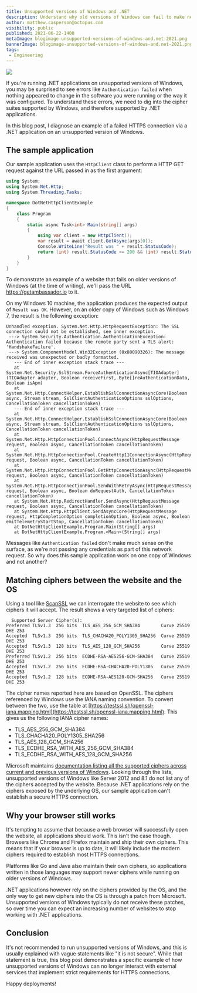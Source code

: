 ```yaml
---
title: Unsupported versions of Windows and .NET
description: Understand why old versions of Windows can fail to make network requests.
author: matthew.casperson@octopus.com
visibility: public
published: 2021-06-22-1400
metaImage: blogimage-unsupported-versions-of-windows-and.net-2021.png
bannerImage: blogimage-unsupported-versions-of-windows-and.net-2021.png
tags:
 - Engineering
---
```


![](blogimage-unsupported-versions-of-windows-and.net-2021.png)

If you're running .NET applications on unsupported versions of Windows, you may be surprised to see errors like `Authentication failed` when nothing appeared to change in the software you were running or the way it was configured. To understand these errors, we need to dig into the cipher suites supported by Windows, and therefore supported by .NET applications.

In this blog post, I diagnose an example of a failed HTTPS connection via a .NET application on an unsupported version of Windows.

## The sample application

Our sample application uses the `HttpClient` class to perform a HTTP GET request against the URL passed in as the first argument:

```csharp
using System;
using System.Net.Http;
using System.Threading.Tasks;

namespace DotNetHttpClientExample
{
    class Program
    {
        static async Task<int> Main(string[] args)
        {
            using var client = new HttpClient();
            var result = await client.GetAsync(args[0]);
            Console.WriteLine("Result was " + result.StatusCode);
            return (int) result.StatusCode >= 200 && (int) result.StatusCode <= 299 ? 0 : 1;
        }
    }
}

```

To demonstrate an example of a website that fails on older versions of Windows (at the time of writing), we'll pass the URL https://getambassador.io to it.

On my Windows 10 machine, the application produces the expected output of `Result was OK`. However, on an older copy of Windows such as Windows 7, the result is the following exception:

```
Unhandled exception. System.Net.Http.HttpRequestException: The SSL connection could not be established, see inner exception.
 ---> System.Security.Authentication.AuthenticationException: Authentication failed because the remote party sent a TLS alert: 'HandshakeFailure'.
 ---> System.ComponentModel.Win32Exception (0x80090326): The message received was unexpected or badly formatted.
   --- End of inner exception stack trace ---
   at System.Net.Security.SslStream.ForceAuthenticationAsync[TIOAdapter](TIOAdapter adapter, Boolean receiveFirst, Byte[]reAuthenticationData, Boolean isApm)
   at System.Net.Http.ConnectHelper.EstablishSslConnectionAsyncCore(Boolean async, Stream stream, SslClientAuthenticationOptions sslOptions, CancellationToken cancellationToken)
   --- End of inner exception stack trace ---
   at System.Net.Http.ConnectHelper.EstablishSslConnectionAsyncCore(Boolean async, Stream stream, SslClientAuthenticationOptions sslOptions, CancellationToken cancellationToken)
   at System.Net.Http.HttpConnectionPool.ConnectAsync(HttpRequestMessage request, Boolean async, CancellationToken cancellationToken)
   at System.Net.Http.HttpConnectionPool.CreateHttp11ConnectionAsync(HttpRequestMessage request, Boolean async, CancellationToken cancellationToken)
   at System.Net.Http.HttpConnectionPool.GetHttpConnectionAsync(HttpRequestMessage request, Boolean async, CancellationToken cancellationToken)
   at System.Net.Http.HttpConnectionPool.SendWithRetryAsync(HttpRequestMessage request, Boolean async, Boolean doRequestAuth, CancellationToken cancellationToken)
   at System.Net.Http.RedirectHandler.SendAsync(HttpRequestMessage request, Boolean async, CancellationToken cancellationToken)
   at System.Net.Http.HttpClient.SendAsyncCore(HttpRequestMessage request, HttpCompletionOption completionOption, Boolean async, Boolean emitTelemetryStartStop, CancellationToken cancellationToken)
   at DotNetHttpClientExample.Program.Main(String[] args)
   at DotNetHttpClientExample.Program.<Main>(String[] args)
```

Messages like `Authentication failed` don't make much sense on the surface, as we're not passing any credentials as part of this network request. So why does this sample application work on one copy of Windows and not another?

## Matching ciphers between the website and the OS

Using a tool like [ScanSSL](https://github.com/rbsec/sslscan) we can interrogate the website to see which ciphers it will accept. The result shows a very targeted list of ciphers:

```
  Supported Server Cipher(s):
Preferred TLSv1.3  256 bits  TLS_AES_256_GCM_SHA384        Curve 25519 DHE 253
Accepted  TLSv1.3  256 bits  TLS_CHACHA20_POLY1305_SHA256  Curve 25519 DHE 253
Accepted  TLSv1.3  128 bits  TLS_AES_128_GCM_SHA256        Curve 25519 DHE 253
Preferred TLSv1.2  256 bits  ECDHE-RSA-AES256-GCM-SHA384   Curve 25519 DHE 253
Accepted  TLSv1.2  256 bits  ECDHE-RSA-CHACHA20-POLY1305   Curve 25519 DHE 253
Accepted  TLSv1.2  128 bits  ECDHE-RSA-AES128-GCM-SHA256   Curve 25519 DHE 253
```

The cipher names reported here are based on OpenSSL. The ciphers referenced by Windows use the IANA naming convention. To convert between the two, use the table at [https://testssl.sh/openssl-iana.mapping.html](https://testssl.sh/openssl-iana.mapping.html). This gives us the following IANA cipher names:

* TLS_AES_256_GCM_SHA384
* TLS_CHACHA20_POLY1305_SHA256
* TLS_AES_128_GCM_SHA256
* TLS_ECDHE_RSA_WITH_AES_256_GCM_SHA384
* TLS_ECDHE_RSA_WITH_AES_128_GCM_SHA256

Microsoft maintains [documentation listing all the supported ciphers across current and previous versions of Windows](https://docs.microsoft.com/en-au/windows/win32/secauthn/cipher-suites-in-schannel). Looking through the lists, unsupported versions of Windows like Server 2012 and 8.1 do not list any of the ciphers accepted by the website. Because .NET applications rely on the ciphers exposed by the underlying OS, our sample application can't establish a secure HTTPS connection.

## Why your browser still works

It's tempting to assume that because a web browser will successfully open the website, all applications should work. This isn't the case though. Browsers like Chrome and Firefox maintain and ship their own ciphers. This means that if your browser is up to date, it will likely include the modern ciphers required to establish most HTTPS connections.

Platforms like Go and Java also maintain their own ciphers, so applications written in those languages may support newer ciphers while running on older versions of Windows.

.NET applications however rely on the ciphers provided by the OS, and the only way to get new ciphers into the OS is through a patch from Microsoft. Unsupported versions of Windows typically do not receive these patches, so over time you can expect an increasing number of websites to stop working with .NET applications.

## Conclusion

It's not recommended to run unsupported versions of Windows, and this is usually explained with vague statements like "it is not secure". While that statement is true, this blog post demonstrates a specific example of how unsupported versions of Windows can no longer interact with external services that implement strict requirements for HTTPS connections.

Happy deployments!
